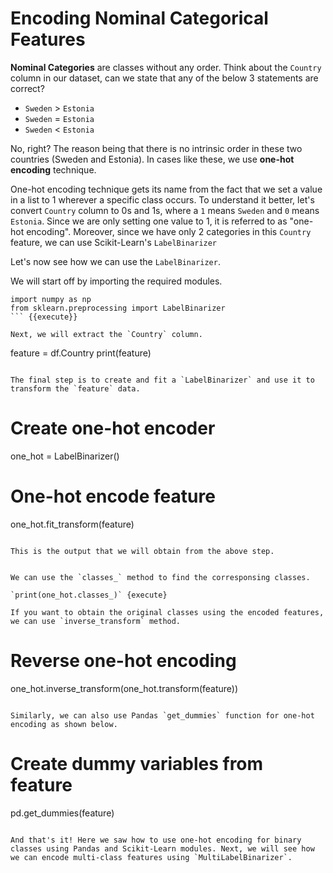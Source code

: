 # Encoding Nominal Categorical Features

**Nominal Categories** are classes without any order. Think about the `Country` column in our dataset, can we state that any of the below 3 statements are correct?

- `Sweden` > `Estonia`
- `Sweden` = `Estonia`
- `Sweden` < `Estonia`

No, right? The reason being that there is no intrinsic order in these two countries (Sweden and Estonia). In cases like these, we use **one-hot encoding** technique.

One-hot encoding technique gets its name from the fact that we set a value in a list to 1 wherever a specific class occurs. To understand it better, let's convert `Country` column to 0s and 1s, where a `1` means `Sweden` and `0` means `Estonia`. Since we are only setting one value to 1, it is referred to as "one-hot encoding". Moreover, since we have only 2 categories in this `Country` feature, we can use Scikit-Learn's `LabelBinarizer`

Let's now see how we can use the `LabelBinarizer`.

We will start off by importing the required modules.

```
import numpy as np
from sklearn.preprocessing import LabelBinarizer
``` {{execute}}

Next, we will extract the `Country` column.

```
feature = df.Country
print(feature)
``` {{execute}}

The final step is to create and fit a `LabelBinarizer` and use it to transform the `feature` data.

```
# Create one-hot encoder
one_hot = LabelBinarizer()

# One-hot encode feature
one_hot.fit_transform(feature)
```{{execute}}

This is the output that we will obtain from the above step.

```
```

We can use the `classes_` method to find the corresponsing classes.

`print(one_hot.classes_)` {execute}

If you want to obtain the original classes using the encoded features, we can use `inverse_transform` method.

```
# Reverse one-hot encoding
one_hot.inverse_transform(one_hot.transform(feature))
``` {{execute}}

Similarly, we can also use Pandas `get_dummies` function for one-hot encoding as shown below.

```
# Create dummy variables from feature
pd.get_dummies(feature)
``` {{execute}}

And that's it! Here we saw how to use one-hot encoding for binary classes using Pandas and Scikit-Learn modules. Next, we will see how we can encode multi-class features using `MultiLabelBinarizer`.
